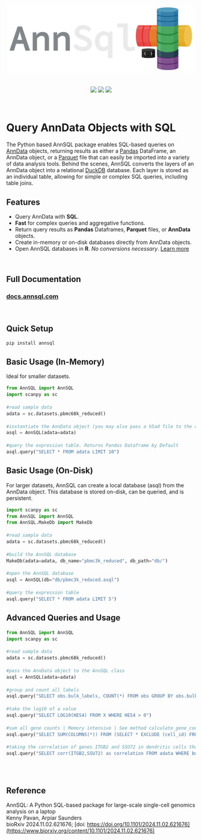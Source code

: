 <center><img src="examples/images/logo.png" width=500></center>
<br>
<br>

<center>
<img src="https://img.shields.io/badge/build-passing-brightgreen">
<img src="https://img.shields.io/github/v/release/ArpiarSaundersLab/annsql">
<img src="https://static.pepy.tech/badge/annsql/month">
</center>
<br>
<br>

# Query AnnData Objects with SQL
The Python based AnnSQL package enables SQL-based queries on [AnnData](https://anndata.readthedocs.io/en/latest/) objects, returning results as either a [Pandas](https://pandas.pydata.org/) DataFrame, an AnnData object, or a [Parquet](https://parquet.apache.org/) file that can easily be imported into a variety of data analysis tools. Behind the scenes, AnnSQL converts the layers of an AnnData object into a relational [DuckDB](https://duckdb.org/) database. Each layer is stored as an individual table, allowing for simple or complex SQL queries, including table joins.

## Features
- Query AnnData with **SQL**.
- **Fast** for complex queries and aggregative functions.
- Return query results as **Pandas** Dataframes, **Parquet** files, or **AnnData** objects.
- Create in-memory or on-disk databases directly from AnnData objects.
- Open AnnSQL databases in **R**. *No conversions necessary*. <a href="https://docs.annsql.com/R_usage/" target="_blank">Learn more</a>

<br>

## Full Documentation

<h3> <a href="https://docs.annsql.com">docs.annsql.com</a></h3>

<br>

## Quick Setup
```
pip install annsql
```

## Basic Usage (In-Memory)
Ideal for smaller datasets.
```python
from AnnSQL import AnnSQL
import scanpy as sc

#read sample data
adata = sc.datasets.pbmc68k_reduced()

#instantiate the AnnData object (you may also pass a h5ad file to the adata parameter)
asql = AnnSQL(adata=adata)

#query the expression table. Returns Pandas Dataframe by Default
asql.query("SELECT * FROM adata LIMIT 10")
```


## Basic Usage (On-Disk)
For larger datasets, AnnSQL can create a local database (asql) from the AnnData object. This database is stored on-disk, can be queried, and is persistent.
```python
import scanpy as sc
from AnnSQL import AnnSQL
from AnnSQL.MakeDb import MakeDb

#read sample data
adata = sc.datasets.pbmc68k_reduced()

#build the AnnSQL database
MakeDb(adata=adata, db_name="pbmc3k_reduced", db_path="db/")

#open the AnnSQL database
asql = AnnSQL(db="db/pbmc3k_reduced.asql")

#query the expression table
asql.query("SELECT * FROM adata LIMIT 5")
```

## Advanced Queries and Usage
```python
from AnnSQL import AnnSQL
import scanpy as sc

#read sample data
adata = sc.datasets.pbmc68k_reduced()

#pass the AnnData object to the AnnSQL class
asql = AnnSQL(adata=adata)

#group and count all labels
asql.query("SELECT obs.bulk_labels, COUNT(*) FROM obs GROUP BY obs.bulk_labels")

#take the log10 of a value
asql.query("SELECT LOG10(HES4) FROM X WHERE HES4 > 0")

#sum all gene counts | Memory intensive | See method calculate_gene_counts for chunked approach.
asql.query("SELECT SUM(COLUMNS(*)) FROM (SELECT * EXCLUDE (cell_id) FROM X)")

#taking the correlation of genes ITGB2 and SSU72 in dendritic cells that express either gene > 0
asql.query("SELECT corr(ITGB2,SSU72) as correlation FROM adata WHERE bulk_labels = 'Dendritic' AND (ITGB2 > 0 OR SSU72 >0)")
```

<br>
<br>


## Reference
AnnSQL: A Python SQL-based package for large-scale single-cell genomics analysis on a laptop<br />
Kenny Pavan, Arpiar Saunders<br />
bioRxiv 2024.11.02.621676; [doi: https://doi.org/10.1101/2024.11.02.621676](https://www.biorxiv.org/content/10.1101/2024.11.02.621676)

<br>
<br>